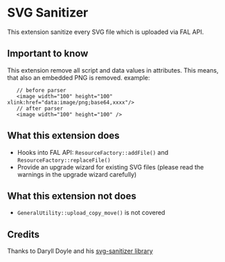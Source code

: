 # SVG Sanitizer

This extension sanitize every SVG file which is uploaded via FAL API.

## Important to know
This extension remove all script and data values in attributes.
This means, that also an embedded PNG is removed. example:

```
   // before parser
   <image width="100" height="100" xlink:href="data:image/png;base64,xxxx"/>
   // after parser
   <image width="100" height="100" />
```

## What this extension does
- Hooks into FAL API: ``ResourceFactory::addFile()`` and ``ResourceFactory::replaceFile()``
- Provide an upgrade wizard for existing SVG files (please read the warnings in the upgrade wizard carefully)

## What this extension not does
- ``GeneralUtility::upload_copy_move()`` is not covered

## Credits
Thanks to Daryll Doyle and his [svg-sanitizer library](https://github.com/darylldoyle/svg-sanitizer)
